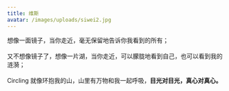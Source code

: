 ```yaml
---
title: 维斯
avatar: /images/uploads/siwei2.jpg
---
```

想像一面镜子，当你走近，毫无保留地告诉你我看到的所有；<br><br>又不想像镜子了，想像一片湖，当你走近，可以朦胧地看到自己，也可以看到我的涟漪； <br><br>Circling 就像环抱我的山，山里有万物和我一起呼吸，<strong>目光对目光，真心对真心。</strong>